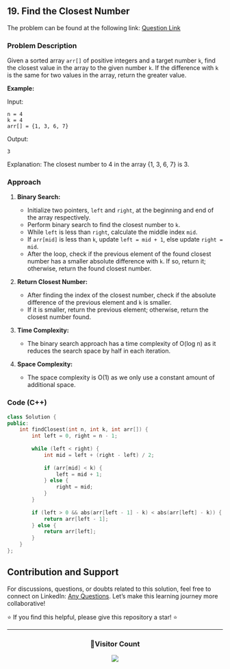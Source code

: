## 19. Find the Closest Number

The problem can be found at the following link: [Question Link](https://www.geeksforgeeks.org/problems/find-the-closest-number5513/1)

### Problem Description

Given a sorted array `arr[]` of positive integers and a target number `k`, find the closest value in the array to the given number `k`. If the difference with `k` is the same for two values in the array, return the greater value.

**Example:**

Input:
```
n = 4
k = 4
arr[] = {1, 3, 6, 7}
```
Output:
```
3
```
Explanation:
The closest number to 4 in the array {1, 3, 6, 7} is 3.

### Approach

1. **Binary Search:**
   - Initialize two pointers, `left` and `right`, at the beginning and end of the array respectively.
   - Perform binary search to find the closest number to `k`.
   - While `left` is less than `right`, calculate the middle index `mid`.
   - If `arr[mid]` is less than `k`, update `left = mid + 1`, else update `right = mid`.
   - After the loop, check if the previous element of the found closest number has a smaller absolute difference with `k`. If so, return it; otherwise, return the found closest number.

2. **Return Closest Number:**
   - After finding the index of the closest number, check if the absolute difference of the previous element and `k` is smaller.
   - If it is smaller, return the previous element; otherwise, return the closest number found.

3. **Time Complexity:**
   - The binary search approach has a time complexity of O(log n) as it reduces the search space by half in each iteration.

4. **Space Complexity:**
   - The space complexity is O(1) as we only use a constant amount of additional space.

### Code (C++)

```cpp
class Solution {
public:
    int findClosest(int n, int k, int arr[]) {
        int left = 0, right = n - 1;
        
        while (left < right) {
            int mid = left + (right - left) / 2;
            
            if (arr[mid] < k) {
                left = mid + 1;
            } else {
                right = mid;
            }
        }
        
        if (left > 0 && abs(arr[left - 1] - k) < abs(arr[left] - k)) {
            return arr[left - 1];
        } else {
            return arr[left];
        }
    }
};
```

## Contribution and Support

For discussions, questions, or doubts related to this solution, feel free to connect on LinkedIn: [Any Questions](https://www.linkedin.com/in/het-patel-8b110525a/). Let’s make this learning journey more collaborative!

⭐ If you find this helpful, please give this repository a star! ⭐

---

<div align="center">
  <h3><b>📍Visitor Count</b></h3>
</div>

<p align="center">
  <img src="https://profile-counter.glitch.me/Hunterdii/count.svg" />
</p>
